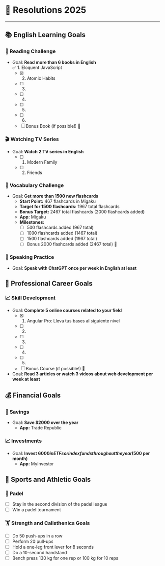 # 🎯 Resolutions 2025

---

## 📚 **English Learning Goals**

### 📝 **Reading Challenge**  
- Goal: **Read more than 6 books in English**  
  ✅ 1. Eloquent JavaScript
  - [x] 2. Atomic Habits
  - [ ] 3.  
  - [ ] 4.  
  - [ ] 5.  
  - [ ] 6.  
  - [ ] Bonus Book (if possible!) 🎉  

### 🎬 **Watching TV Series**  
- Goal: **Watch 2 TV series in English**  
  - [ ] 1. Modern Family  
  - [ ] 2. Friends  

### 📖 **Vocabulary Challenge**  
- Goal: **Get more than 1500 new flashcards**  
  - **Start Point:** 467 flashcards in Migaku  
  - **Target for 1500 flashcards:** 1967 total flashcards  
  - **Bonus Target:** 2467 total flashcards (2000 flashcards added)  
  - **App:** Migaku  
  - **Milestones:**  
    - [ ] 500 flashcards added (967 total)  
    - [ ] 1000 flashcards added (1467 total)  
    - [ ] 1500 flashcards added (1967 total)  
    - [ ] Bonus 2000 flashcards added (2467 total) 🎉

### 💬 **Speaking Practice**  
- Goal: **Speak with ChatGPT once per week in English at least**

## 💼 **Professional Career Goals**

### 📈 **Skill Development**  
- Goal: **Complete 5 online courses related to your field**  
  - [x] 1. Angular Pro: Lleva tus bases al siguiente nivel  
  - [ ] 2.   
  - [ ] 3.   
  - [ ] 4.   
  - [ ] 5. 
  - [ ] Bonus Course (if possible!) 🎉

- Goal: **Read 3 articles or watch 3 videos about web development per week at least**

## 💰 **Financial Goals**

### 🏦 **Savings**  
- Goal: **Save $2000 over the year**  
  - **App:** Trade Republic  

### 📈 **Investments**  
- Goal: **Invest $6000 in ETFs or index funds throughout the year ($500 per month)**  
  - **App:** MyInvestor

## 🏅 **Sports and Athletic Goals**

### 🎾 **Padel**
- [ ] Stay in the second division of the padel league
- [ ] Win a padel tournament

### 🏋️ **Strength and Calisthenics Goals**  
- [ ] Do 50 push-ups in a row  
- [ ] Perform 20 pull-ups
- [ ] Hold a one-leg front lever for 8 seconds  
- [ ] Do a 10-second handstand
- [ ] Bench press 130 kg for one rep or 100 kg for 10 reps
